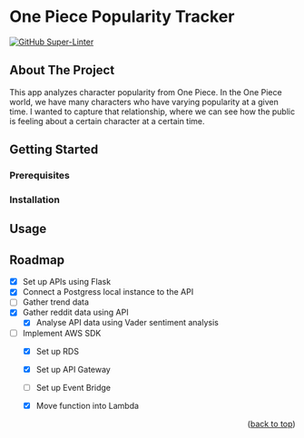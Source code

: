 # One Piece Popularity Tracker

[![GitHub Super-Linter](https://github.com/martham0/one-piece-api/actions/workflows/super-linter.yml/badge.svg)](https://github.com/marketplace/actions/super-linter)

<!-- ABOUT THE PROJECT -->
## About The Project
This app analyzes character popularity from One Piece. In the One Piece world, we have many characters who have varying popularity at a given time. I wanted to capture that relationship, where we can see how the public is feeling about a certain character at a certain time. 


<!-- GETTING STARTED -->
## Getting Started
### Prerequisites
### Installation

<!-- USAGE EXAMPLES -->
## Usage


<!-- ROADMAP -->
## Roadmap

- [x] Set up APIs using Flask
- [x] Connect a Postgress local instance to the API
- [ ] Gather trend data 
- [x] Gather reddit data using API
    - [x] Analyse API data using Vader sentiment analysis
      
- [ ] Implement AWS SDK
    - [x] Set up RDS
    - [x] Set up API Gateway
    - [ ] Set up Event Bridge
    - [x] Move function into Lambda


<p align="right">(<a href="#readme-top">back to top</a>)</p>

